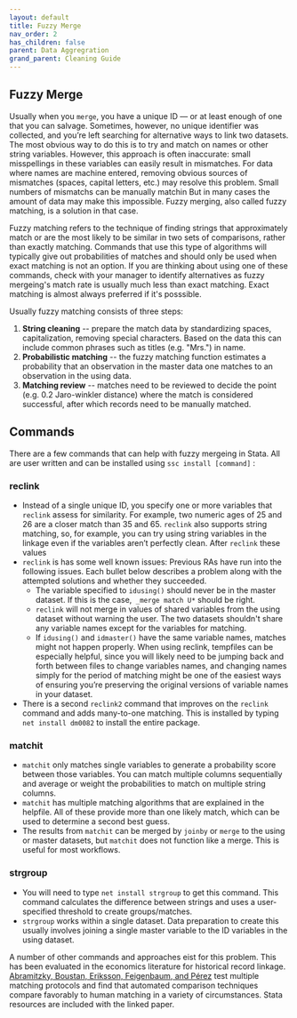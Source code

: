 ```yaml
---
layout: default
title: Fuzzy Merge
nav_order: 2
has_children: false
parent: Data Aggregration
grand_parent: Cleaning Guide
---
```


## Fuzzy Merge
Usually when you `merge`, you have a unique ID — or at least enough of one that you can salvage. Sometimes, however, no unique identifier was collected, and you’re left searching for alternative ways to link two datasets. The most obvious way to do this is to try and match on names or other string variables. However, this approach is often inaccurate: small misspellings in these variables can easily result in mismatches. For data where names are machine entered, removing obvious sources of mismatches (spaces, capital letters, etc.) may resolve this problem. Small numbers of mismatchs can be manually matchin But in many cases the amount of data may make this impossible. Fuzzy merging, also called fuzzy matching, is a solution in that case. 

Fuzzy matching refers to the technique of finding strings that approximately match or are the most likely to be similar in two sets of comparisons, rather than exactly matching. Commands that use this type of algorithms will typically give out probabilities of matches and should only be used when exact matching is not an option. If you are thinking about using one of these commands, check with your manager to identify alternatives as fuzzy mergeing's match rate is usually much less than exact matching. Exact matching is almost always preferred if it's posssible.

Usually fuzzy matching consists of three steps:
1. **String cleaning** -- prepare the match data by standardizing spaces, capitalization, removing special characters. Based on the data this can include common phrases such as titles (e.g. "Mrs.") in name.
2. **Probabilistic matching** -- the fuzzy matching function estimates a probability that an observation in the master data one matches to an observation in the using data.
3. **Matching review** -- matches need to be reviewed to decide the point (e.g. 0.2 Jaro-winkler distance) where the match is considered successful, after which records need to be manually matched. 

## Commands
There are a few commands that can help with fuzzy mergeing in Stata. All are user written and can be installed using `ssc install [command]` :

### reclink
- Instead of a single unique ID, you specify one or more variables that `reclink` assess for similarity. For example, two numeric ages of 25 and 26 are a closer match than 35 and 65. `reclink` also supports string matching, so, for example, you can try using string variables in the linkage even if the variables aren’t perfectly clean. After `reclink` these values 
- `reclink` is has some well known issues: Previous RAs have run into the following issues. Each bullet below describes a problem along with the attempted solutions and whether they succeeded. 
	- The variable specified to `idusing()` should never be in the master dataset. If this is the case,` _merge match U*` should be right. 
	- `reclink` will not merge in values of shared variables from the using dataset without warning the user. The two datasets shouldn't share any variable names except for the variables for matching.
	- If `idusing()` and `idmaster()` have the same variable names, matches might not happen properly. When using reclink, tempfiles can be especially helpful, since you will likely need to be jumping back and forth between files to change variables names, and changing names simply for the period of matching might be one of the easiest ways of ensuring you’re preserving the original versions of variable names in your dataset.
- There is a second `reclink2` command that improves on the `reclink` command and adds many-to-one matching. This is installed by typing `net install dm0082` to install the entire package. 

### matchit
- `matchit` only matches single variables to generate a probability score between those variables. You can match multiple columns sequentially and average or weight the probabilities to match on multiple string columns.
- `matchit` has multiple matching algorithms that are explained in the helpfile. All of these provide more than one likely match, which can be used to determine a second best guess.
- The results from `matchit` can be merged by `joinby` or `merge` to the using or master datasets, but `matchit` does not function like a merge. This is useful for most workflows.

### strgroup
- You will need to type `net install strgroup` to get this command. This command calculates the difference between strings and uses a user-specified threshold to create groups/matches.
- `strgroup` works within a single dataset. Data preparation to create this usually involves joining a single master variable to the ID variables in the using dataset.

A number of other commands and approaches eist for this problem. This has been evaluated in the economics literature for historical record linkage. [Abramitzky, Boustan, Eriksson, Feigenbaum, and Pérez](https://ranabr.people.stanford.edu/sites/g/files/sbiybj5391/f/linking_may2019.pdf) test multiple matching protocols and find that automated comparison techniques compare favorably to human matching in a variety of circumstances. Stata resources are included with the linked paper.

